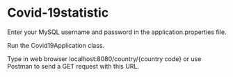 # Covid-19statistic

Enter your MySQL username and password in the application.properties file.

Run the Covid19Application class.

Type in web browser localhost:8080/country/{country code} or use Postman to send a GET request with this URL.
